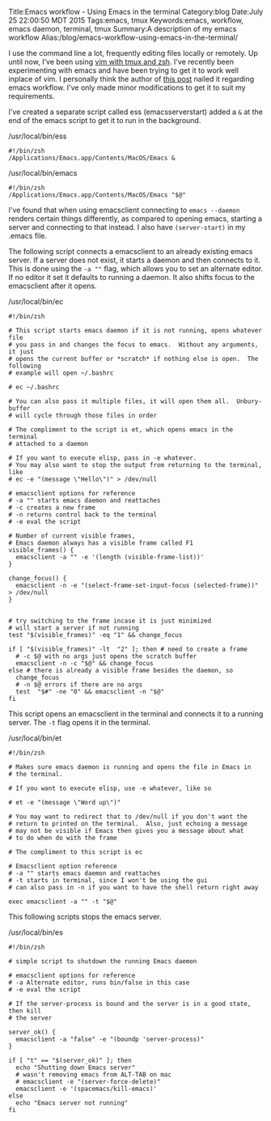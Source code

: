 Title:Emacs workflow - Using Emacs in the terminal
Category:blog
Date:July 25 22:00:50 MDT 2015
Tags:emacs, tmux
Keywords:emacs, workflow, emacs daemon, terminal, tmux
Summary:A description of my emacs workflow
Alias:/blog/emacs-workflow-using-emacs-in-the-terminal/

I use the command line a lot, frequently editing files locally or remotely. Up until now, I've been using [vim with tmux and zsh](vim-tmux-zsh.html). I've recently been experimenting with emacs and have been trying to get it to work well inplace of vim. I personally think the author of [this post](http://mjwall.com/blog/2013/10/04/how-i-use-emacs/) nailed it regarding emacs workflow. I've only made minor modifications to get it to suit my requirements.

I've created a separate script called ess (emacsserverstart) added a `&` at the end of the emacs script to get it to run in the background.

/usr/local/bin/ess

    #!/bin/zsh
    /Applications/Emacs.app/Contents/MacOS/Emacs &

/usr/local/bin/emacs

    #!/bin/zsh
    /Applications/Emacs.app/Contents/MacOS/Emacs "$@"

I've found that when using emacsclient connecting to `emacs --daemon` renders certain things differently, as compared to opening emacs, starting a server and connecting to that instead. I also have `(server-start)` in my .emacs file.

The following script connects a emacsclient to an already existing emacs server. If a server does not exist, it starts a daemon and then connects to it. This is done using the `-a ""` flag, which allows you to set an alternate editor. If no editor it set it defaults to running a daemon. It also shifts focus to the emacsclient after it opens.

/usr/local/bin/ec

    #!/bin/zsh

    # This script starts emacs daemon if it is not running, opens whatever file
    # you pass in and changes the focus to emacs.  Without any arguments, it just
    # opens the current buffer or *scratch* if nothing else is open.  The following
    # example will open ~/.bashrc

    # ec ~/.bashrc

    # You can also pass it multiple files, it will open them all.  Unbury-buffer
    # will cycle through those files in order

    # The compliment to the script is et, which opens emacs in the terminal
    # attached to a daemon

    # If you want to execute elisp, pass in -e whatever.
    # You may also want to stop the output from returning to the terminal, like
    # ec -e "(message \"Hello\")" > /dev/null

    # emacsclient options for reference
    # -a "" starts emacs daemon and reattaches
    # -c creates a new frame
    # -n returns control back to the terminal
    # -e eval the script

    # Number of current visible frames,
    # Emacs daemon always has a visible frame called F1
    visible_frames() {
      emacsclient -a "" -e '(length (visible-frame-list))'
    }

    change_focus() {
      emacsclient -n -e "(select-frame-set-input-focus (selected-frame))" > /dev/null
    }


    # try switching to the frame incase it is just minimized
    # will start a server if not running
    test "$(visible_frames)" -eq "1" && change_focus

    if [ "$(visible_frames)" -lt  "2" ]; then # need to create a frame
      # -c $@ with no args just opens the scratch buffer
      emacsclient -n -c "$@" && change_focus
    else # there is already a visible frame besides the daemon, so
      change_focus
      # -n $@ errors if there are no args
      test  "$#" -ne "0" && emacsclient -n "$@"
    fi


This script opens an emacsclient in the terminal and connects it to a running server. The `-t` flag opens it in the terminal.

/usr/local/bin/et

    #!/bin/zsh

    # Makes sure emacs daemon is running and opens the file in Emacs in
    # the terminal.

    # If you want to execute elisp, use -e whatever, like so

    # et -e "(message \"Word up\")"

    # You may want to redirect that to /dev/null if you don't want the
    # return to printed on the terminal.  Also, just echoing a message
    # may not be visible if Emacs then gives you a message about what
    # to do when do with the frame

    # The compliment to this script is ec

    # Emacsclient option reference
    # -a "" starts emacs daemon and reattaches
    # -t starts in terminal, since I won't be using the gui
    # can also pass in -n if you want to have the shell return right away

    exec emacsclient -a "" -t "$@"

This following scripts stops the emacs server.

/usr/local/bin/es

    #!/bin/zsh

    # simple script to shutdown the running Emacs daemon

    # emacsclient options for reference
    # -a Alternate editor, runs bin/false in this case
    # -e eval the script

    # If the server-process is bound and the server is in a good state, then kill
    # the server

    server_ok() {
      emacsclient -a "false" -e "(boundp 'server-process)"
    }

    if [ "t" == "$(server_ok)" ]; then
      echo "Shutting down Emacs server"
      # wasn't removing emacs from ALT-TAB on mac
      # emacsclient -e "(server-force-delete)"
      emacsclient -e '(spacemacs/kill-emacs)'
    else
      echo "Emacs server not running"
    fi
